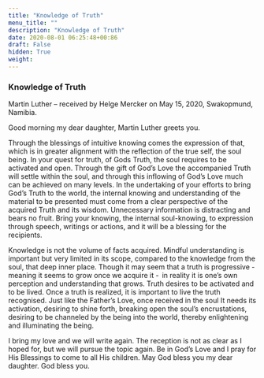 ```yaml
---
title: "Knowledge of Truth"
menu_title: ""
description: "Knowledge of Truth"
date: 2020-08-01 06:25:48+00:86
draft: False
hidden: True
weight:
---
```

### Knowledge of Truth

Martin Luther – received by Helge Mercker on May 15, 2020, Swakopmund, Namibia.

Good morning my dear daughter, Martin Luther greets you. 

Through the blessings of intuitive knowing comes the expression of that, which is in greater alignment with the reflection of the true self, the soul being. In your quest for truth, of Gods Truth, the soul requires to be activated and open. Through the gift of God’s Love the accompanied Truth will settle within the soul, and through this inflowing of God’s Love much can be achieved on many levels. In the undertaking of your efforts to bring God’s Truth to the world, the internal knowing and understanding of the material to be presented must come from a clear perspective of the acquired Truth and its wisdom. Unnecessary information is distracting and bears no fruit. Bring your knowing, the internal soul-knowing, to expression through speech, writings or actions, and it will be a blessing for the recipients.

Knowledge is not the volume of facts acquired. Mindful understanding is important but very limited in its scope, compared to the knowledge from the soul, that deep inner place. Though it may seem that a truth is progressive - meaning it seems to grow once we acquire it -  in reality it is one’s own perception and understanding that grows. Truth desires to be activated and to be lived. Once a truth is realized, it is important to live the truth recognised. Just like the Father’s Love, once received in the soul It needs its activation, desiring to shine forth, breaking open the soul’s encrustations, desiring to be channeled by the being into the world, thereby enlightening and illuminating the being.

I bring my love and we will write again. The reception is not as clear as I hoped for, but we will pursue the topic again. Be in God’s Love and I pray for His Blessings to come to all His children. May God bless you my dear daughter. God bless you.
